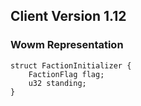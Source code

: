 ## Client Version 1.12

### Wowm Representation
```rust,ignore
struct FactionInitializer {
    FactionFlag flag;    
    u32 standing;    
}

```
